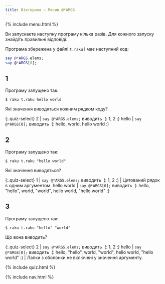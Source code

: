 ```yaml
---
title: Вікторина — Масив @*ARGS
---
```


{% include menu.html %}

Ви запускаєте наступну програму кілька разів. Для кожного запуску знайдіть правильні відповіді.

Програма збережена у файлі `t.raku` і має наступний код:

```raku
say @*ARGS.elems;
say @*ARGS[0];
```

## 1

Програму запущено так:

```console
$ raku t.raku hello world
```

Які значення виводяться кожним рядком коду?

{:.quiz-select}
2 | `say @*ARGS.elems;` виводить&nbsp; (: 1, 2 :)
hello | `say @*ARGS[0];` виводить&nbsp; (: hello, world, hello world :)

## 2

Програму запущено так:

```console
$ raku t.raku "hello world"
```

Які значення виводяться?

{:.quiz-select}
1 | `say @*ARGS.elems;` виводить&nbsp; (: 1, 2 :) | Цитований рядок є одним аргументом.
hello world | `say @*ARGS[0];` виводить&nbsp; (: hello, &quot;hello&quot;, world, &quot;world&quot;, hello world, &quot;hello world&quot; :)

## 3

Програму запущено так:

```console
$ raku t.raku "hello" "world"
```

Що вона виводить?

{:.quiz-select}
2 | `say @*ARGS.elems;` виводить&nbsp; (: 1, 2 :)
hello | `say @*ARGS[0];` виводить&nbsp; (: hello, &quot;hello&quot;, world, &quot;world&quot;, hello world, &quot;hello world&quot; :) | Лапки з оболонки не включені у значення аргументу.


{% include quiz.html %}

{% include nav.html %}